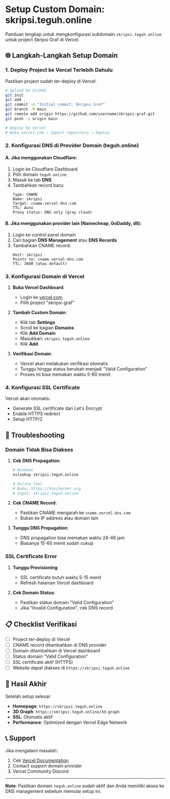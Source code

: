 # Setup Custom Domain: skripsi.teguh.online

Panduan lengkap untuk mengkonfigurasi subdomain `skripsi.teguh.online` untuk project Skripsi Graf di Vercel.

## 🌐 Langkah-Langkah Setup Domain

### 1. Deploy Project ke Vercel Terlebih Dahulu

Pastikan project sudah ter-deploy di Vercel:
```bash
# Upload ke GitHub
git init
git add .
git commit -m "Initial commit: Skripsi Graf"
git branch -M main
git remote add origin https://github.com/username/skripsi-graf.git
git push -u origin main

# Deploy ke Vercel
# Buka vercel.com → Import repository → Deploy
```

### 2. Konfigurasi DNS di Provider Domain (teguh.online)

#### A. Jika menggunakan Cloudflare:
1. Login ke Cloudflare Dashboard
2. Pilih domain `teguh.online`
3. Masuk ke tab **DNS**
4. Tambahkan record baru:
   ```
   Type: CNAME
   Name: skripsi
   Target: cname.vercel-dns.com
   TTL: Auto
   Proxy status: DNS only (gray cloud)
   ```

#### B. Jika menggunakan provider lain (Namecheap, GoDaddy, dll):
1. Login ke control panel domain
2. Cari bagian **DNS Management** atau **DNS Records**
3. Tambahkan CNAME record:
   ```
   Host: skripsi
   Points to: cname.vercel-dns.com
   TTL: 3600 (atau default)
   ```

### 3. Konfigurasi Domain di Vercel

1. **Buka Vercel Dashboard**:
   - Login ke [vercel.com](https://vercel.com)
   - Pilih project "skripsi-graf"

2. **Tambah Custom Domain**:
   - Klik tab **Settings**
   - Scroll ke bagian **Domains**
   - Klik **Add Domain**
   - Masukkan: `skripsi.teguh.online`
   - Klik **Add**

3. **Verifikasi Domain**:
   - Vercel akan melakukan verifikasi otomatis
   - Tunggu hingga status berubah menjadi "Valid Configuration"
   - Proses ini bisa memakan waktu 5-60 menit

### 4. Konfigurasi SSL Certificate

Vercel akan otomatis:
- Generate SSL certificate dari Let's Encrypt
- Enable HTTPS redirect
- Setup HTTP/2

## 🔧 Troubleshooting

### Domain Tidak Bisa Diakses

1. **Cek DNS Propagation**:
   ```bash
   # Windows
   nslookup skripsi.teguh.online
   
   # Online tool
   # Buka: https://dnschecker.org
   # Input: skripsi.teguh.online
   ```

2. **Cek CNAME Record**:
   - Pastikan CNAME mengarah ke `cname.vercel-dns.com`
   - Bukan ke IP address atau domain lain

3. **Tunggu DNS Propagation**:
   - DNS propagation bisa memakan waktu 24-48 jam
   - Biasanya 15-60 menit sudah cukup

### SSL Certificate Error

1. **Tunggu Provisioning**:
   - SSL certificate butuh waktu 5-15 menit
   - Refresh halaman Vercel dashboard

2. **Cek Domain Status**:
   - Pastikan status domain "Valid Configuration"
   - Jika "Invalid Configuration", cek DNS record

## 📋 Checklist Verifikasi

- [ ] Project ter-deploy di Vercel
- [ ] CNAME record ditambahkan di DNS provider
- [ ] Domain ditambahkan di Vercel dashboard
- [ ] Status domain "Valid Configuration"
- [ ] SSL certificate aktif (HTTPS)
- [ ] Website dapat diakses di `https://skripsi.teguh.online`

## 🎯 Hasil Akhir

Setelah setup selesai:
- **Homepage**: `https://skripsi.teguh.online`
- **3D Graph**: `https://skripsi.teguh.online/3d-graph`
- **SSL**: Otomatis aktif
- **Performance**: Optimized dengan Vercel Edge Network

## 📞 Support

Jika mengalami masalah:
1. Cek [Vercel Documentation](https://vercel.com/docs/concepts/projects/custom-domains)
2. Contact support domain provider
3. Vercel Community Discord

---

**Note**: Pastikan domain `teguh.online` sudah aktif dan Anda memiliki akses ke DNS management sebelum memulai setup ini.